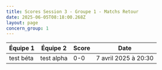 ```yaml
---
title: Scores Session 3 - Groupe 1 - Matchs Retour
date: 2025-06-05T08:18:00.268Z
layout: page
concern_group: 1
---
```




| Équipe 1 | Équipe 2 | Score | Date |
|----------|----------|-------|------|
| test béta | test alpha | 0-0 | 7 avril 2025 à 20:30 |
